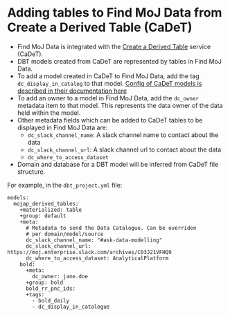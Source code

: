 # Adding tables to Find MoJ Data from Create a Derived Table (CaDeT)

- Find MoJ Data is integrated with the [Create a Derived Table](https://github.com/moj-analytical-services/create-a-derived-table) service (CaDeT).
- DBT models created from CaDeT are represented by tables in Find MoJ Data.
- To add a model created in CaDeT to Find MoJ Data, add the tag `dc_display_in_catalog` to that model. [Config of CaDeT models is described in their documentation here](https://user-guidance.analytical-platform.service.justice.gov.uk/tools/create-a-derived-table/models/#where-can-i-define-configs)
- To add an owner to a model in Find MoJ Data, add the `dc_owner` metadata item to that model. This represents the data owner of the data held within the model.
- Other metadata fields which can be added to CaDeT tables to be displayed in Find MoJ Data are:
  - `dc_slack_channel_name`: A slack channel name to contact about the data
  - `dc_slack_channel_url`: A slack channel url to contact about the data
  - `dc_where_to_access_dataset`
- Domain and database for a DBT model will be inferred from CaDeT file structure.

For example, in the `dbt_project.yml` file:

```
models:
  mojap_derived_tables:
    +materialized: table
    +group: default
    +meta:
      # Metadata to send the Data Catalogue. Can be overriden
      # per domain/model/source
      dc_slack_channel_name: "#ask-data-modelling"
      dc_slack_channel_url: https://moj.enterprise.slack.com/archives/C03J21VFHQ9
      dc_where_to_access_dataset: AnalyticalPlatform
    bold:
      +meta:
        dc_owner: jane.doe
      +group: bold
      bold_rr_pnc_ids:
      +tags:
        - bold_daily
        - dc_display_in_catalogue
```
